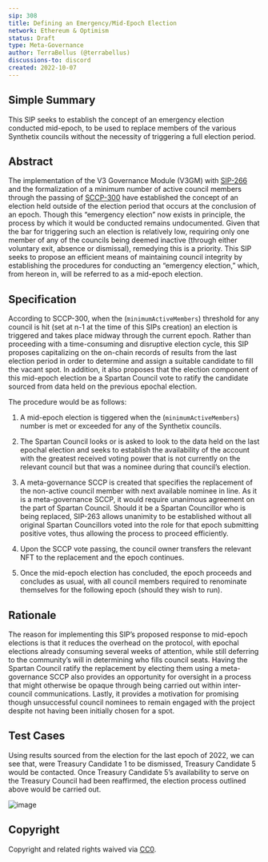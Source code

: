 ```yaml
---
sip: 308
title: Defining an Emergency/Mid-Epoch Election
network: Ethereum & Optimism
status: Draft
type: Meta-Governance
author: TerraBellus (@terrabellus)
discussions-to: discord
created: 2022-10-07
---
```


<!--You can leave these HTML comments in your merged SIP and delete the visible duplicate text guides, they will not appear and may be helpful to refer to if you edit it again. This is the suggested template for new SIPs. Note that an SIP number will be assigned by an editor. When opening a pull request to submit your SIP, please use an abbreviated title in the filename, `sip-draft_title_abbrev.md`. The title should be 44 characters or less.-->

## Simple Summary

<!--"If you can't explain it simply, you don't understand it well enough." Simply describe the outcome the proposed changes intends to achieve. This should be non-technical and accessible to a casual community member.-->

This SIP seeks to establish the concept of an emergency election conducted mid-epoch, to be used to replace members of the various Synthetix councils without the necessity of triggering a full election period.

## Abstract

<!--A short (~200 word) description of the proposed change, the abstract should clearly describe the proposed change. This is what *will* be done if the SIP is implemented, not *why* it should be done or *how* it will be done. If the SIP proposes deploying a new contract, write, "we propose to deploy a new contract that will do x".-->

The implementation of the V3 Governance Module (V3GM) with [SIP-266](https://sips.synthetix.io/sips/sip-266/) and the formalization of a minimum number of active council members through the passing of [SCCP-300](https://sips.synthetix.io/sccp/sccp-300/) have established the concept of an election held outside of the election period that occurs at the conclusion of an epoch. Though this “emergency election” now exists in principle, the process by which it would be conducted remains undocumented. Given that the bar for triggering such an election is relatively low, requiring only one member of any of the councils being deemed inactive (through either voluntary exit, absence or dismissal), remedying this is a priority. This SIP seeks to propose an efficient means of maintaining council integrity by establishing the procedures for conducting an “emergency election,” which, from hereon in, will be referred to as a mid-epoch election.

## Specification

<!--The specification should describe the syntax and semantics of any new feature, there are five sections
1. Overview
2. Rationale
3. Technical Specification
4. Test Cases
5. Configurable Values
-->

According to SCCP-300, when the (`minimumActiveMembers`) threshold for any council is hit (set at n-1 at the time of this SIPs creation) an election is triggered and takes place midway through the current epoch. Rather than proceeding with a time-consuming and disruptive election cycle, this SIP proposes capitalizing on the on-chain records of results from the last election period in order to determine and assign a suitable candidate to fill the vacant spot. In addition, it also proposes that the election component of this mid-epoch election be a Spartan Council vote to ratify the candidate sourced from data held on the previous epochal election.

The procedure would be as follows:

1)	A mid-epoch election is tiggered when the (`minimumActiveMembers`) number is met or exceeded for any of the Synthetix councils.

2)	The Spartan Council looks or is asked to look to the data held on the last epochal election and seeks to establish the availability of the account with the greatest received voting power that is not currently on the relevant council but that was a nominee during that council’s election.

3)	A meta-governance SCCP is created that specifies the replacement of the non-active council member with next available nominee in line. As it is a meta-governance SCCP, it would require unanimous agreement on the part of Spartan Council. Should it be a Spartan Councillor who is being replaced, SIP-263 allows unanimity to be established without all original Spartan Councillors voted into the role for that epoch submitting positive votes, thus allowing the process to proceed efficiently.

4)	Upon the SCCP vote passing, the council owner transfers the relevant NFT to the replacement and the epoch continues.

5)	Once the mid-epoch election has concluded, the epoch proceeds and concludes as usual, with all council members required to renominate themselves for the following epoch (should they wish to run).

## Rationale

The reason for implementing this SIP’s proposed response to mid-epoch elections is that it reduces the overhead on the protocol, with epochal elections already consuming several weeks of attention, while still deferring to the community’s will in determining who fills council seats. Having the Spartan Council ratify the replacement by electing them using a meta-governance SCCP also provides an opportunity for oversight in a process that might otherwise be opaque through being carried out within inter-council communications. Lastly, it provides a motivation for promising though unsuccessful council nominees to remain engaged with the project despite not having been initially chosen for a spot.

## Test Cases

Using results sourced from the election for the last epoch of 2022, we can see that, were Treasury Candidate 1 to be dismissed, Treasury Candidate 5 would be contacted. Once Treasury Candidate 5’s availability to serve on the Treasury Council had been reaffirmed, the election process outlined above would be carried out.

![image](https://user-images.githubusercontent.com/33300147/194576236-259fa35c-a744-4646-b66b-d5536411d6d4.png)

## Copyright

Copyright and related rights waived via [CC0](https://creativecommons.org/publicdomain/zero/1.0/).
